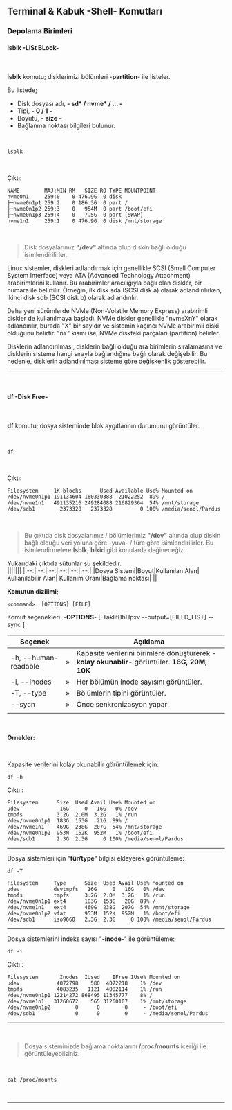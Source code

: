 ## **Terminal & Kabuk -Shell- Komutları**

### Depolama Birimleri 

#### **lsblk** -LiSt **BLock**- 


</br>

**lsblk** komutu; disklerimizi bölümleri -**partition**- ile listeler.

Bu listede;
* Disk dosyası adı, **- sd\* / nvme\* / ... -**
* Tipi, - **0 / 1** -
* Boyutu, - **size** -
* Bağlanma noktası bilgileri bulunur.

</br>


``` {.sh}
lsblk
```

<br>

Çıktı:

``` {echo}
NAME        MAJ:MIN RM   SIZE RO TYPE MOUNTPOINT
nvme0n1     259:0    0 476.9G  0 disk 
├─nvme0n1p1 259:2    0 186.3G  0 part /
├─nvme0n1p2 259:3    0   954M  0 part /boot/efi
├─nvme0n1p3 259:4    0   7.5G  0 part [SWAP]
nvme1n1     259:1    0 476.9G  0 disk /mnt/storage

```

</br>

>Disk dosyalarımız **"/dev"** altında olup diskin bağlı olduğu  isimlendirilirler. 

Linux sistemler, diskleri adlandırmak için genellikle SCSI (Small Computer System Interface) veya ATA (Advanced Technology Attachment) arabirimlerini kullanır. Bu arabirimler aracılığıyla bağlı olan diskler, bir numara ile belirtilir. Örneğin, ilk disk sda (SCSI disk a) olarak adlandırılırken, ikinci disk sdb (SCSI disk b) olarak adlandırılır.

Daha yeni sürümlerde NVMe (Non-Volatile Memory Express) arabirimli diskler de kullanılmaya başladı. NVMe diskler genellikle "nvmeXnY" olarak adlandırılır, burada "X" bir sayıdır ve sistemin kaçıncı NVMe arabirimli diski olduğunu belirtir. "nY" kısmı ise, NVMe diskteki parçaları (partition) belirler.

Disklerin adlandırılması, disklerin bağlı olduğu ara birimlerin sıralamasına ve disklerin sisteme hangi sırayla bağlandığına bağlı olarak değişebilir. Bu nedenle, disklerin adlandırılması sisteme göre değişkenlik gösterebilir.


---
</br>




#### **df -D**isk **F**ree- 


</br>

**df** komutu; dosya sisteminde blok aygıtlarının durumunu görüntüler.

</br>



``` {.sh}
df
```

<br>

Çıktı:

``` {echo}
Filesystem     1K-blocks      Used Available Use% Mounted on
/dev/nvme0n1p1 191134604 160330388  21022252  89% /
/dev/nvme1n1   491135216 249284088 216829364  54% /mnt/storage
/dev/sdb1        2373328   2373328         0 100% /media/senol/Pardus
```

</br>

>Bu çıktıda disk dosyalarımız / bölümlerimiz **"/dev"** altında olup diskin bağlı olduğu veri yoluna göre -yuva- / türe göre isimlendirilirler. Bu isimlendirmelere **lsblk**, **blkid** gibi konularda değineceğiz.

Yukarıdaki çıktıda sütunlar şu şekildedir.
<br>
|||||||
|:--:|:--:|:--:|:--:|:--:|:--:|
|Dosya Sistemi|Boyut|Kullanılan Alan| Kullanılabilir Alan| Kullanım Oranı|Bağlama noktası|
||



**Komutun dizilimi;**

```
<command>  [OPTIONS] [FILE]
```

Komut seçenekleri: -**OPTIONS**- [-TaklitBhHpxv --output=[FIELD_LIST] --sync ]

| Seçenek | | Açıklama |
|--|:--:|--|
| -h, --human-readable | » | Kapasite verilerini birimlere dönüştürerek -**kolay okunablir**-  görüntüler. **16G, 20M, 10K**  |
| -i, --inodes | » | Her bölümün inode sayısını görüntüler. |
| -T, --type | » | Bölümlerin tipini görüntüler. |
| --sycn | » | Önce senkronizasyon yapar. | 
|||

</br>

**Örnekler:**

</br>

Kapasite verilerini kolay okunabilir görüntülemek için:

 ``` {.sh}
df -h
```

Çıktı :

``` {echo}
Filesystem      Size  Used Avail Use% Mounted on
udev             16G     0   16G   0% /dev
tmpfs           3.2G  2.0M  3.2G   1% /run
/dev/nvme0n1p1  183G  153G   21G  89% /
/dev/nvme1n1    469G  238G  207G  54% /mnt/storage
/dev/nvme0n1p2  953M  152K  952M   1% /boot/efi
/dev/sdb1       2.3G  2.3G     0 100% /media/senol/Pardus
```

---
Dosya sistemleri için "**tür/type**" bilgisi ekleyerek görüntüleme:

 ``` {.sh}
df -T
```

``` {echo}
Filesystem     Type      Size  Used Avail Use% Mounted on
udev           devtmpfs   16G     0   16G   0% /dev
tmpfs          tmpfs     3.2G  2.0M  3.2G   1% /run
/dev/nvme0n1p1 ext4      183G  153G   20G  89% /
/dev/nvme1n1   ext4      469G  238G  207G  54% /mnt/storage
/dev/nvme0n1p2 vfat      953M  152K  952M   1% /boot/efi
/dev/sdb1      iso9660   2.3G  2.3G     0 100% /media/senol/Pardus
```
---
Dosya sistemlerini indeks sayısı "**-inode-**" ile görüntüleme:

``` {.sh}
df -i
```

Çıktı :

``` {echo}
Filesystem       Inodes  IUsed    IFree IUse% Mounted on
udev            4072798    580  4072218    1% /dev
tmpfs           4083235   1121  4082114    1% /run
/dev/nvme0n1p1 12214272 868495 11345777    8% /
/dev/nvme1n1   31260672    565 31260107    1% /mnt/storage
/dev/nvme0n1p2        0      0        0     - /boot/efi
/dev/sdb1             0      0        0     - /media/senol/Pardus
```

---

</br>

>Dosya sisteminizde bağlama noktalarını **/proc/mounts** iceriği ile  görüntüleyebilsiniz.

</br>

``` {.sh}
cat /proc/mounts
```





</br>

---



